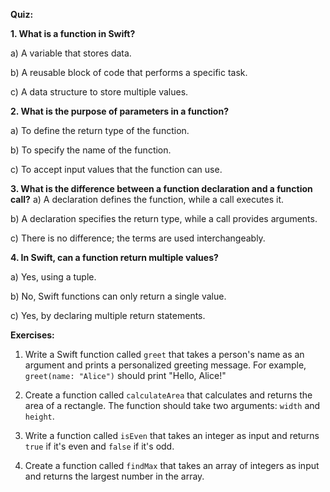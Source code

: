 **Quiz:**

**1. What is a function in Swift?**

   a) A variable that stores data.
   
   b) A reusable block of code that performs a specific task.
   
   c) A data structure to store multiple values.
   
**2. What is the purpose of parameters in a function?**

   a) To define the return type of the function.
   
   b) To specify the name of the function.

   c) To accept input values that the function can use.

**3. What is the difference between a function declaration and a function call?**
   a) A declaration defines the function, while a call executes it.

   b) A declaration specifies the return type, while a call provides arguments.

   c) There is no difference; the terms are used interchangeably.

**4. In Swift, can a function return multiple values?**

   a) Yes, using a tuple.

   b) No, Swift functions can only return a single value.

   c) Yes, by declaring multiple return statements.

**Exercises:**

1. Write a Swift function called `greet` that takes a person's name as an argument and prints a personalized greeting message. For example, `greet(name: "Alice")` should print "Hello, Alice!"

2. Create a function called `calculateArea` that calculates and returns the area of a rectangle. The function should take two arguments: `width` and `height`.

3. Write a function called `isEven` that takes an integer as input and returns `true` if it's even and `false` if it's odd.

4. Create a function called `findMax` that takes an array of integers as input and returns the largest number in the array.


